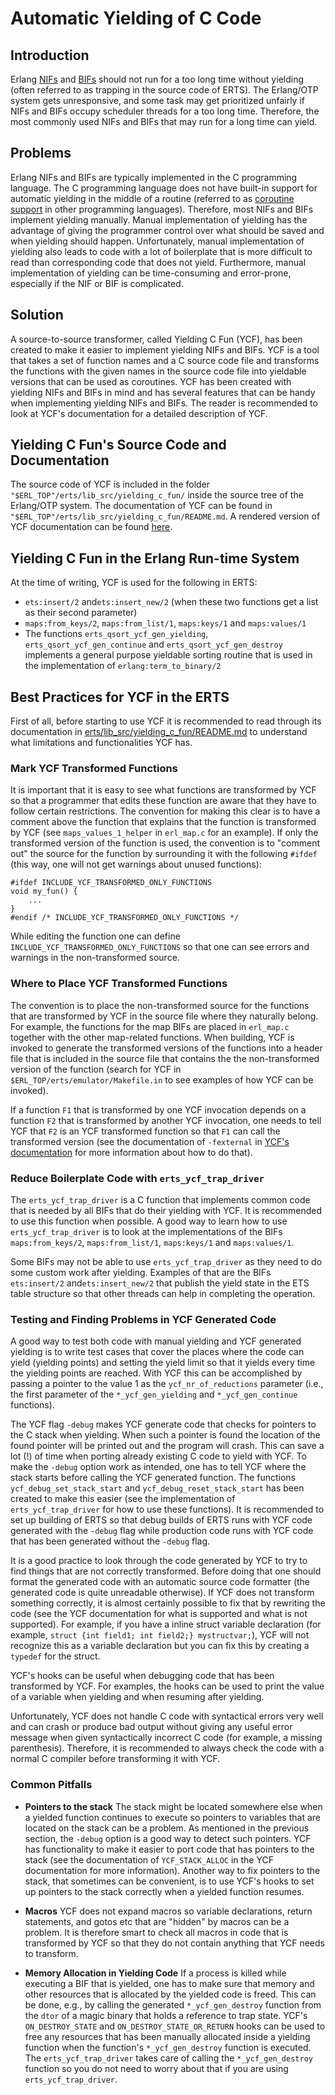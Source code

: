 Automatic Yielding of C Code
============================

Introduction
------------

Erlang [NIFs](http://erlang.org/doc/tutorial/nif.html) and
[BIFs](http://erlang.org/pipermail/erlang-questions/2009-October/046899.html)
should not run for a too long time without yielding (often referred to
as trapping in the source code of ERTS). The Erlang/OTP system gets
unresponsive, and some task may get prioritized unfairly if NIFs and
BIFs occupy scheduler threads for a too long time. Therefore, the most
commonly used NIFs and BIFs that may run for a long time can yield.

Problems
--------

Erlang NIFs and BIFs are typically implemented in the C programming
language. The C programming language does not have built-in support
for automatic yielding in the middle of a routine (referred to as
[coroutine support](https://en.wikipedia.org/wiki/Coroutine) in other
programming languages). Therefore, most NIFs and BIFs implement
yielding manually. Manual implementation of yielding has the advantage
of giving the programmer control over what should be saved and when
yielding should happen. Unfortunately, manual implementation of
yielding also leads to code with a lot of boilerplate that is more
difficult to read than corresponding code that does not
yield. Furthermore, manual implementation of yielding can be
time-consuming and error-prone, especially if the NIF or BIF is
complicated.

Solution
--------

A source-to-source transformer, called Yielding C Fun (YCF), has been
created to make it easier to implement yielding NIFs and BIFs. YCF is
a tool that takes a set of function names and a C source code file and
transforms the functions with the given names in the source code file
into yieldable versions that can be used as coroutines. YCF has been
created with yielding NIFs and BIFs in mind and has several features
that can be handy when implementing yielding NIFs and BIFs. The reader
is recommended to look at YCF's documentation for a detailed
description of YCF.

Yielding C Fun's Source Code and Documentation
----------------------------------------------

The source code of YCF is included in the folder
`"$ERL_TOP"/erts/lib_src/yielding_c_fun/` inside the source tree of
the Erlang/OTP system. The documentation of YCF can be found in
`"$ERL_TOP"/erts/lib_src/yielding_c_fun/README.md`. A rendered version
of YCF documentation can be found
[here](https://github.com/erlang/otp/blob/master/erts/lib_src/yielding_c_fun/README.md).

Yielding C Fun in the Erlang Run-time System
-------------------------------------------

At the time of writing, YCF is used for the following in ERTS:

* `ets:insert/2` and`ets:insert_new/2` (when these two functions get a list as their second parameter)
* `maps:from_keys/2`, `maps:from_list/1`, `maps:keys/1` and `maps:values/1`
* The functions `erts_qsort_ycf_gen_yielding`,
  `erts_qsort_ycf_gen_continue` and `erts_qsort_ycf_gen_destroy`
  implements a general purpose yieldable sorting routine that is used
  in the implementation of `erlang:term_to_binary/2`

Best Practices for YCF in the ERTS
-------------------------------------------

First of all, before starting to use YCF it is recommended to read
through its documentation in
[erts/lib_src/yielding_c_fun/README.md](https://github.com/erlang/otp/blob/master/erts/lib_src/yielding_c_fun/README.md)
to understand what limitations and functionalities YCF has.

### Mark YCF Transformed Functions

It is important that it is easy to see what functions are transformed
by YCF so that a programmer that edits these function are aware that
they have to follow certain restrictions. The convention for making
this clear is to have a comment above the function that explains that
the function is transformed by YCF (see `maps_values_1_helper` in
`erl_map.c` for an example). If only the transformed version of the
function is used, the convention is to "comment out" the source for the
function by surrounding it with the following `#ifdef` (this way, one
will not get warnings about unused functions):


```
#ifdef INCLUDE_YCF_TRANSFORMED_ONLY_FUNCTIONS
void my_fun() {
    ...
}
#endif /* INCLUDE_YCF_TRANSFORMED_ONLY_FUNCTIONS */
```

While editing the function one can define
`INCLUDE_YCF_TRANSFORMED_ONLY_FUNCTIONS` so that one can see errors
and warnings in the non-transformed source.


### Where to Place YCF Transformed Functions

The convention is to place the non-transformed source for the functions
that are transformed by YCF in the source file where they naturally
belong. For example, the functions for the map BIFs are placed in
`erl_map.c` together with the other map-related functions. When
building, YCF is invoked to generate the transformed versions of the
functions into a header file that is included in the source file that
contains the the non-transformed version of the function (search for
YCF in `$ERL_TOP/erts/emulator/Makefile.in` to see examples of how YCF
can be invoked).

If a function `F1` that is transformed by one YCF invocation depends
on a function `F2` that is transformed by another YCF invocation, one
needs to tell YCF that `F2` is an YCF transformed function so that
`F1` can call the transformed version (see the documentation of
`-fexternal` in [YCF's documentation](https://github.com/erlang/otp/blob/master/erts/lib_src/yielding_c_fun/README.md)
for more information about how to do that).


### Reduce Boilerplate Code with `erts_ycf_trap_driver`

The `erts_ycf_trap_driver` is a C function that implements common code
that is needed by all BIFs that do their yielding with YCF. It is
recommended to use this function when possible. A good way to learn
how to use `erts_ycf_trap_driver` is to look at the implementations of
the BIFs `maps:from_keys/2`, `maps:from_list/1`, `maps:keys/1` and
`maps:values/1`.

Some BIFs may not be able to use `erts_ycf_trap_driver` as they need
to do some custom work after yielding. Examples of that are the BIFs
`ets:insert/2` and`ets:insert_new/2` that publish the yield state in
the ETS table structure so that other threads can help in completing
the operation.


### Testing and Finding Problems in YCF Generated Code

A good way to test both code with manual yielding and YCF generated
yielding is to write test cases that cover the places where the code
can yield (yielding points) and setting the yield limit so that it
yields every time the yielding points are reached. With YCF this can
be accomplished by passing a pointer to the value 1 as the
`ycf_nr_of_reductions` parameter (i.e., the first parameter of the
`*_ycf_gen_yielding` and `*_ycf_gen_continue` functions).

The YCF flag `-debug` makes YCF generate code that checks for pointers
to the C stack when yielding. When such a pointer is found the
location of the found pointer will be printed out and the program will
crash. This can save a lot (!) of time when porting already existing C
code to yield with YCF. To make the `-debug` option work as intended,
one has to tell YCF where the stack starts before calling the YCF
generated function. The functions `ycf_debug_set_stack_start` and
`ycf_debug_reset_stack_start` has been created to make this easier
(see the implementation of `erts_ycf_trap_driver` for how to use these
functions). It is recommended to set up building of ERTS so that debug
builds of ERTS runs with YCF code generated with the `-debug` flag
while production code runs with YCF code that has been generated
without the `-debug` flag.

It is a good practice to look through the code generated by YCF to try
to find things that are not correctly transformed. Before doing that
one should format the generated code with an automatic source code
formatter (the generated code is quite unreadable otherwise). If YCF
does not transform something correctly, it is almost certainly possible
to fix that by rewriting the code (see the YCF documentation for what
is supported and what is not supported). For example, if you have a
inline struct variable declaration (for example,
`struct {int field1; int field2;} mystructvar;`), YCF will not recognize this
as a variable declaration but you can fix this by creating a `typedef`
for the struct.

YCF's hooks can be useful when debugging code that has been transformed
by YCF. For examples, the hooks can be used to print the value of a
variable when yielding and when resuming after yielding.

Unfortunately, YCF does not handle C code with syntactical errors very
well and can crash or produce bad output without giving any useful
error message when given syntactically incorrect C code (for example,
a missing parenthesis). Therefore, it is recommended to always check
the code with a normal C compiler before transforming it with YCF.

### Common Pitfalls

* **Pointers to the stack** The stack might be located somewhere else
  when a yielded function continues to execute so pointers to
  variables that are located on the stack can be a problem. As
  mentioned in the previous section, the `-debug` option is a good way
  to detect such pointers. YCF has functionality to make it easier to
  port code that has pointers to the stack (see the documentation of
  `YCF_STACK_ALLOC` in the YCF documentation for more
  information). Another way to fix pointers to the stack, that
  sometimes can be convenient, is to use YCF's hooks to set up
  pointers to the stack correctly when a yielded function resumes.

* **Macros** YCF does not expand macros so variable declarations,
  return statements, and gotos etc that are "hidden" by macros can be
  a problem. It is therefore smart to check all macros in code that is
  transformed by YCF so that they do not contain anything that YCF
  needs to transform.

* **Memory Allocation in Yielding Code** If a process is killed while
  executing a BIF that is yielded, one has to make sure that memory
  and other resources that is allocated by the yielded code is
  freed. This can be done, e.g., by calling the generated
  `*_ycf_gen_destroy` function from the `dtor` of a magic binary that
  holds a reference to trap state. YCF's `ON_DESTROY_STATE` and
  `ON_DESTROY_STATE_OR_RETURN` hooks can be used to free any resources
  that has been manually allocated inside a yielding function when the
  function's `*_ycf_gen_destroy` function is executed. The
  `erts_ycf_trap_driver` takes care of calling the `*_ycf_gen_destroy`
  function so you do not need to worry about that if you are using
  `erts_ycf_trap_driver`.
